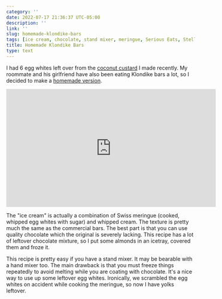 ```yaml
---
category: ''
date: 2022-07-17 21:36:37 UTC-05:00
description: ''
link: ''
slug: homemade-klondike-bars
tags: [ice cream, chocolate, stand mixer, meringue, Serious Eats, Stella Parks, pantry-raid, friends]
title: Homemade Klondike Bars
type: text
---
```


I had 6 egg whites left over from the [coconut custard](link://slug/thai-tea-cake-and-coconut-custard) I made recently.
My roommate and his girlfriend have also been eating Klondike bars a lot, so I decided to make a [homemade version](https://www.seriouseats.com/homemade-klondike-ice-cream-bars-recipe).

<iframe width="560" height="315" src="https://www.youtube-nocookie.com/embed/kfb7bo0QCxs" title="YouTube video player" frameborder="0" allow="accelerometer; autoplay; clipboard-write; encrypted-media; gyroscope; picture-in-picture" allowfullscreen></iframe>

The "ice cream" is actually a combination of Swiss meringue (cooked, whipped egg whites with sugar) and whipped cream.
The texture is pretty much the same as the commercial bars.
The best part is that you can use quality chocolate which the original is severely lacking.
This recipe has a lot of leftover chocolate mixture, so I put some almonds in an icetray, covered them and froze it.

This recipe is pretty easy if you have a stand mixer.
It may be bearable with a hand mixer too.
The main drawback is that you must freeze things repeatedly to avoid melting while you are coating with chocolate.
It's a nice way to use up some leftover egg whites.
Ironically, we scrambled the egg whites on accident while cooking the meringue, so now I have yolks leftover.